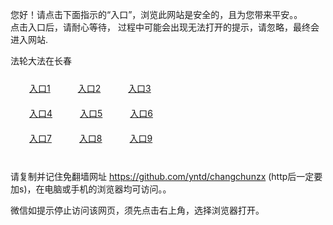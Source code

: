 您好！请点击下面指示的“入口”，浏览此网站是安全的，且为您带来平安。。 <br/>
点击入口后，请耐心等待， 过程中可能会出现无法打开的提示，请忽略，最终会进入网站. </br>

法轮大法在长春<br/>
<div style="padding:10px"><a style="margin:20px" target="_blank" href="https://d20ohc46egtao.cloudfront.net/2Qpsp?pmfmaepu" id="ccLink1" rel="nofollow">入口1</a> <a target="_blank" style="margin:20px" href="https://d23ul4omffzrkb.cloudfront.net/2Qpsp?xklwocvv" id="ccLink2" rel="nofollow">入口2</a> <a style="margin:20px" target="_blank" href="https://d37e1gs6tuocw8.cloudfront.net/2Qpsp?jrciiry" id="ccLink3" rel="nofollow">入口3</a></div>

<div style="padding:10px" ><a style="margin:20px" target="_blank" href="https://d20ohc46egtao.cloudfront.net/2Qpsp?pmfmaepu" id="ccLink4" rel="nofollow">入口4</a> <a style="margin:20px" href="https://d23ul4omffzrkb.cloudfront.net/2Qpsp?xklwocvv" target="_blank" id="ccLink5" rel="nofollow">入口5</a> <a style="margin:20px" href="https://d37e1gs6tuocw8.cloudfront.net/2Qpsp?jrciiry" target="_blank" id="ccLink6" rel="nofollow">入口6</a></div>

<div style="padding:10px"><a style="margin:20px" target="_blank" href="https://d20ohc46egtao.cloudfront.net/2Qpsp?pmfmaepu" id="ccLink7" rel="nofollow">入口7</a> <a style="margin:20px" href="https://d23ul4omffzrkb.cloudfront.net/2Qpsp?xklwocvv" target="_blank" id="ccLink8" rel="nofollow">入口8</a> <a style="margin:20px" target="_blank" href="https://d37e1gs6tuocw8.cloudfront.net/2Qpsp?jrciiry" id="ccLink9" rel="nofollow">入口9</a></div>

<br/>



请复制并记住免翻墙网址 https://github.com/yntd/changchunzx (http后一定要加s)，在电脑或手机的浏览器均可访问。。<br/>

微信如提示停止访问该网页，须先点击右上角，选择浏览器打开。
